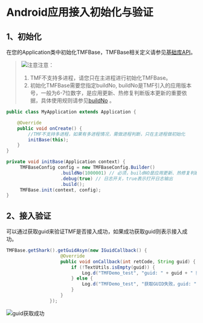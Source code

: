 # Android应用接入初始化与验证

## 1、初始化

在您的Application类中初始化TMFBase，TMFBase相关定义请参见[基础库API](../进阶指南/基础库API.md)。

> ![注意](../img/注意.png)注意：
>
> 1. TMF不支持多进程，请您只在主进程进行初始化TMFBase。
> 2. 初始化TMFBase需要您指定buildNo, buildNo是TMF引入的应用版本号，一般为6-7位数字，是应用更新、热修复判断版本更新的重要依据，具体使用规则请参见[buildNo](../../../06应用发布/应用发布/接入Android/使用.md#buildno) 。

```java
public class MyApplication extends Application {

    @Override
    public void onCreate() {
        //TMF不支持多进程，如果有多进程情况，需做进程判断，只在主进程做初始化
        initBase(this);
    }
}

private void initBase(Application context) {
	 TMFBaseConfig config = new TMFBaseConfig.Builder()  
					.buildNo(1000001) // 必须，buildNO是应用更新、热修复判断版本更新的重要依据
					.debug(true) // 日志开关，true表示打开日志输出
					.build();  
	 TMFBase.init(context, config);
}
```

## 2、接入验证

可以通过获取guid来验证TMF是否接入成功，如果成功获取guid则表示接入成功。

```java
TMFBase.getShark().getGuidAsyn(new IGuidCallback() {
                    @Override
                    public void onCallback(int retCode, String guid) {
                        if (!TextUtils.isEmpty(guid)) {
                            Log.d("TMFDemo_test", "guid: " + guid + " 获取成功!!!!");
                        } else {
                            Log.d("TMFDemo_test", "获取GUID失败，guid: " + guid + " retCode: " + retCode);
                        }
                    }
                });
```

![guid获取成功](../img/guid获取成功.png)